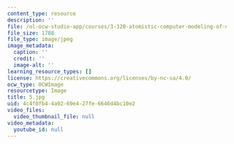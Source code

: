 ```yaml
---
content_type: resource
description: ''
file: /ol-ocw-studio-app/courses/3-320-atomistic-computer-modeling-of-materials-sma-5107-spring-2005/4c4f0fb44a9269e427fe6646d4bc10e2_5.jpg
file_size: 1788
file_type: image/jpeg
image_metadata:
  caption: ''
  credit: ''
  image-alt: ''
learning_resource_types: []
license: https://creativecommons.org/licenses/by-nc-sa/4.0/
ocw_type: OCWImage
resourcetype: Image
title: 5.jpg
uid: 4c4f0fb4-4a92-69e4-27fe-6646d4bc10e2
video_files:
  video_thumbnail_file: null
video_metadata:
  youtube_id: null
---
```

